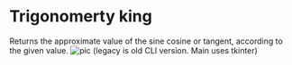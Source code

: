 # Trigonomerty king
Returns the approximate value of the sine cosine or tangent, according to the given value.
![pic](https://user-images.githubusercontent.com/99828334/197900653-c2579a06-9320-4b74-a03a-ee936a5759fa.png)
(legacy is old CLI version. Main uses tkinter)
